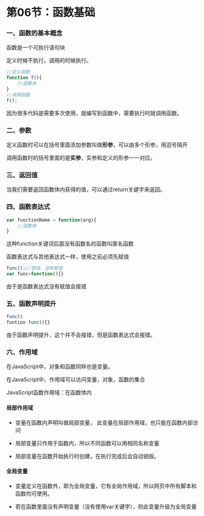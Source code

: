 # 第06节：函数基础

### 一、函数的基本概念

函数是一个可执行语句块

定义时候不执行，调用的时候执行。

```js
//定义函数
function f(){
    //函数体
}
//调用函数
f();
```

因为很多代码是需要多次使用，就编写到函数中，需要执行时就调用函数。

### 二、参数

定义函数时可以在括号里面添加参数叫做**形参**，可以由多个形参，用逗号隔开

调用函数时的括号里面的是**实参**，实参和定义的形参一一对应。

### 三、返回值

当我们需要返回函数体内获得的值，可以通过return关键字来返回。

### 四、函数表达式

```js
var functionName = function(arg){
    //函数体
}
```

这种function关键词后面没有函数名的函数叫匿名函数

函数表达式与其他表达式一样，使用之前必须先赋值

```js
func();//错误，没有赋值
var func=function(){}
```

由于是函数表达式没有赋值会报错

### 五、函数声明提升

```js
func()
funtion func(){}
```

由于函数声明提升，这个并不会报错，但是函数表达式会报错。

### 六、作用域

在JavaScript中，对象和函数同样也是变量。

在JavaScript中，作用域可以访问变量，对象，函数的集合

JavaScript函数作用域：在函数体内

#### 局部作用域

* 变量在函数内声明叫做局部变量， 此变量在局部作用域，也只能在函数内部访问

* 局部变量只作用于函数内，所以不同函数可以用相同名称变量
* 局部变量在函数开始执行时创建，在执行完成后会自动销毁。

#### 全局变量

* 变量定义在函数外，即为全局变量，它有全局作用域，所以网页中所有脚本和函数均可使用。

* 若在函数里面没有声明变量（没有使用var关键字），则此变量升级为全局变量

  